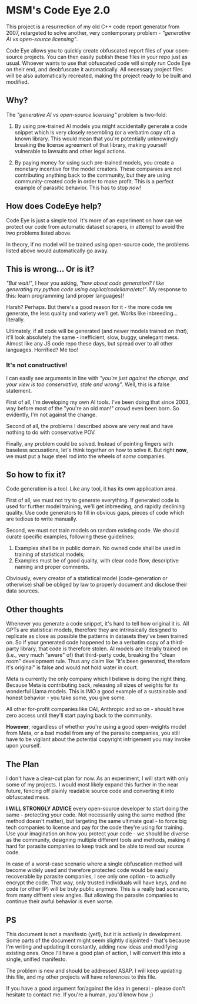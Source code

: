 # MSM's Code Eye 2.0

This project is a resurrection of my old C++ code report generator from 2007, retargeted to solve another, very contemporary problem - _"generative AI vs open-source licensing"_.

Code Eye allows you to quickly create obfuscated report files of your open-source projects. You can then easily publish these files in your repo just as usual. Whoever wants to use that obfuscated code will simply run Code Eye on their end, and deobfuscate it automatically. All necessary project files will be also automatically recreated, making the project ready to be built and modified.

## Why?

The _"generative AI vs open-source licensing"_ problem is two-fold:

1. By using pre-trained AI models you might accidentally generate a code snippet which is very closely resembling (or a verbatim copy of) a known library. This would mean that you're potentially unknowingly breaking the license agreement of that library, making yourself vulnerable to lawsuits and other legal actions.

2. By paying money for using such pre-trained models, you create a monetary incentive for the model creators. These companies are not contributing anything back to the community, but they are using community-created code in order to make profit. This is a perfect example of parasitic behavior. This has to stop _now_!

## How does CodeEye help?

Code Eye is just a simple tool. It's more of an experiment on how can we protect our code from automatic dataset scrapers, in attempt to avoid the two problems listed above.

In theory, if no model will be trained using open-source code, the problems listed above would automatically go away.

## This is wrong... Or is it?

_"But wait!"_, I hear you asking, _"how about code generation? I like generating my python code using copilot/codellama/etc!"_. My response to this: learn programming (and proper languages)!

Harsh? Perhaps. But there's a good reason for it - the more code we generate, the less quality and variety we'll get.
Works like inbreeding... literally.

Ultimately, if all code will be generated (and newer models trained on _that_), it'll look absolutely the same - inefficient, slow, buggy, unelegant mess. Almost like any JS code repo these days, but spread over to all other languages.
Horrified? Me too!

### It's not constructive!

I can easily see arguments in line with _"you're just against the change, and your view is too conservative, stale and wrong"_. Well, this is a false statement.

First of all, I'm developing my own AI tools. I've been doing that since 2003, way before most of the "you're an old man!" crowd even been born.
So evidently, I'm not against the change.

Second of all, the problems I described above are very real and have nothing to do with conservative POV.

Finally, any problem could be solved. Instead of pointing fingers with baseless accusations, let's think together on how to solve it.
But right **now**, we must put a huge steel rod into the wheels of _some_ companies.

## So how to fix it?

Code generation is a tool. Like any tool, it has its own application area.

First of all, we must not try to generate everything. If generated code is used for further model training, we'll get inbreeding, and rapidly declining quality.
Use code generators to fill in obvious gaps, pieces of code which are tedious to write manually.

Second, we must not train models on random existing code. We should curate specific examples, following these guidelines:

1. Examples shall be in public domain. No owned code shall be used in training of statistical models;
1. Examples must be of good quality, with clear code flow, descriptive naming and proper comments.

Obviously, every creator of a statistical model (code-generation or otherwise) shall be obliged by law to properly document and disclose their data sources.

## Other thoughts

Whenever you generate a code snippet, it's hard to tell how original it is. All GPTs are statistical models, therefore they are intrinsically designed to replicate as close as possible the patterns in datasets they've been trained on. So if your generated code happened to be a verbatim copy of a third-party library, that code is therefore stolen. AI models are literally trained on (i.e., very much "aware" of) that third-party code, breaking the "clean room" development rule. Thus any claim like "it's been generated, therefore it's original" is false and would not hold water in court.

Meta is currently the only company which I believe is doing the right thing. Because Meta is contributing back, releasing all sizes of weights for its wonderful Llama models. This is IMO a good example of a sustainable and honest behavior - you take some, you give some.

All other for-profit companies like OAI, Anthropic and so on - should have zero access until they'll start paying back to the community.

**However**, regardless of whether you're using a good open-weights model from Meta, or a bad model from any of the parasite companies, you still have to be vigilant about the potential copyright infrigement you may invoke upon yourself.

## The Plan

I don't have a clear-cut plan for now. As an experiment, I will start with only some of my projects. I would most likely expand this further in the near future, fencing off plainly readable source code and converting it into obfuscated mess.

**I WILL STRONGLY ADVICE** every open-source developer to start doing the same - protecting your code. Not necessarily using the same method (the method doesn't matter), but targeting the same ultimate goal - to force big tech companies to license and pay for the code they're using for training. Use your imagination on how you protect your code - we should be diverse as the community, designing multiple different tools and methods, making it hard for parasite companies to keep track and be able to read our source code.

In case of a worst-case scenario where a single obfuscation method will become widely used and therefore protected code would be easily recoverable by parasite companies, I see only one option - to actually encrypt the code. That way, only trusted individuals will have keys, and no code (or other IP) will be truly public anymore. This is a really bad scenario, from many diffrent view angles. But allowing the parasite companies to continue their awful behavior is even worse.


## PS

This document is not a manifesto (yet!), but it is actively in development. Some parts of the document might seem slightly disjointed - that's because I'm writing and updating it constantly, adding new ideas and modifying existing ones.
Once I'll have a good plan of action, I will convert this into a single, unified manifesto.

The problem is new and should be addressed ASAP. I will keep updating this file, and my other projects will have references to this file.

If you have a good argument for/against the idea in general - please don't hesitate to contact me. If you're a human, you'd know how ;)
